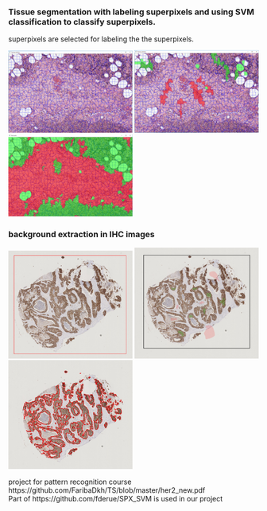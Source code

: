 ### Tissue segmentation with labeling superpixels and using SVM classification to classify superpixels.

superpixels are selected for labeling the the superpixels.
<p float="center">
  <img src=https://github.com/FaribaDkh/TS/blob/master/SLICImage.PNG width="250" />
  <img src=https://github.com/FaribaDkh/TS/blob/master/sampling.PNG width="250" /> 
  <img src=https://github.com/FaribaDkh/TS/blob/master/SVMClassification.PNG width="250" />
</p>


### background extraction in IHC images

<p float="center">
  <img src=https://github.com/FaribaDkh/TS/blob/master/ts1.PNG width="250" />
  <img src=https://github.com/FaribaDkh/TS/blob/master/tstrain.PNG width="250" /> 
  <img src=https://github.com/FaribaDkh/TS/blob/master/tsresult.PNG width="250" />
</p>
project for pattern recognition course 
https://github.com/FaribaDkh/TS/blob/master/her2_new.pdf </br>
Part of https://github.com/fderue/SPX_SVM is used in our project
